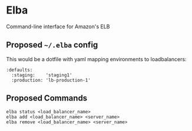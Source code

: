 Elba
====

Command-line interface for Amazon's ELB


## Proposed `~/.elba` config

This would be a dotfile with yaml mapping environments to loadbalancers:

    :defaults:
      :staging:    'staging1'
      :production: 'lb-production-1'

## Proposed Commands

    elba status <load_balancer_name>
    elba add <load_balancer_name> <server_name>
    elba remove <load_balancer_name> <server_name>
